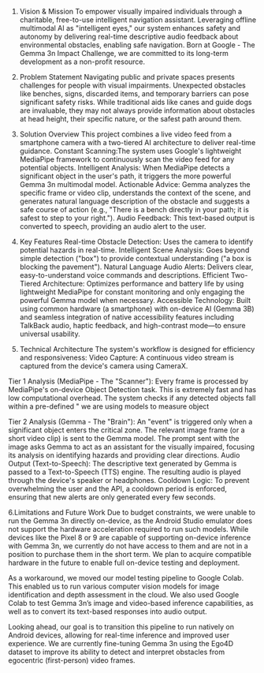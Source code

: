 1. Vision & Mission
To empower visually impaired individuals through a charitable, free-to-use intelligent navigation assistant. Leveraging offline multimodal AI as "intelligent eyes," our system enhances safety and autonomy by delivering real-time descriptive audio feedback about environmental obstacles, enabling safe navigation. Born at Google - The Gemma 3n Impact Challenge, we are committed to its long-term development as a non-profit resource.

2. Problem Statement
Navigating public and private spaces presents challenges for people with visual impairments. Unexpected obstacles like benches, signs, discarded items, and temporary barriers can pose significant safety risks. While traditional aids like canes and guide dogs are invaluable, they may not always provide information about obstacles at head height, their specific nature, or the safest path around them.

3. Solution Overview
This project combines a live video feed from a smartphone camera with a two-tiered AI architecture to deliver real-time guidance.
Constant Scanning:The system uses Google's lightweight MediaPipe framework to continuously scan the video feed for any potential objects.
Intelligent Analysis: When MediaPipe detects a significant object in the user's path, it triggers the more powerful Gemma 3n multimodal model.
Actionable Advice: Gemma analyzes the specific frame or video clip, understands the context of the scene, and generates natural language description of the obstacle and suggests a safe course of action (e.g., "There is a bench directly in your path; it is safest to step to your right.").
Audio Feedback: This text-based output is converted to speech, providing an audio alert to the user.

4. Key Features
Real-time Obstacle Detection: Uses the camera to identify potential hazards in real-time.
Intelligent Scene Analysis: Goes beyond simple detection ("box") to provide contextual understanding ("a box is blocking the pavement").
Natural Language Audio Alerts: Delivers clear, easy-to-understand voice commands and descriptions.
Efficient Two-Tiered Architecture: Optimizes performance and battery life by using lightweight MediaPipe for constant monitoring and only engaging the powerful Gemma model when necessary.
Accessible Technology: Built using common hardware (a smartphone) with on-device AI (Gemma 3B) and seamless integration of native accessibility features including TalkBack audio, haptic feedback, and high-contrast mode—to ensure universal usability.

5. Technical Architecture
The system's workflow is designed for efficiency and responsiveness:
Video Capture: A continuous video stream is captured from the device's camera using CameraX.

Tier 1 Analysis (MediaPipe - The "Scanner"):
Every frame is processed by MediaPipe's on-device Object Detection task.
This is extremely fast and has low computational overhead.
The system checks if any detected objects fall within a pre-defined " we are using models to measure object

Tier 2 Analysis (Gemma - The "Brain"):
An "event" is triggered only when a significant object enters the critical zone.
The relevant image frame (or a short video clip) is sent to the Gemma model.
The prompt sent with the image asks Gemma to act as an assistant for the visually impaired, focusing its analysis on identifying hazards and providing clear directions.
Audio Output (Text-to-Speech):
The descriptive text generated by Gemma is passed to a Text-to-Speech (TTS) engine.
The resulting audio is played through the device's speaker or headphones.
Cooldown Logic: To prevent overwhelming the user and the API, a cooldown period is enforced, ensuring that new alerts are only generated every few seconds.

6.Limitations and Future Work
Due to budget constraints, we were unable to run the Gemma 3n directly on-device, as the Android Studio emulator does not support the hardware acceleration required to run such models. While devices like the Pixel 8 or 9 are capable of supporting on-device inference with Gemma 3n, we currently do not have access to them and are not in a position to purchase them in the short term. We plan to acquire compatible hardware in the future to enable full on-device testing and deployment.

As a workaround, we moved our model testing pipeline to Google Colab. This enabled us to run various computer vision models for image identification and depth assessment in the cloud. We also used Google Colab to test Gemma 3n’s image and video-based inference capabilities, as well as to convert its text-based responses into audio output.

Looking ahead, our goal is to transition this pipeline to run natively on Android devices, allowing for real-time inference and improved user experience. We are currently fine-tuning Gemma 3n using the Ego4D dataset to improve its ability to detect and interpret obstacles from egocentric (first-person) video frames.
